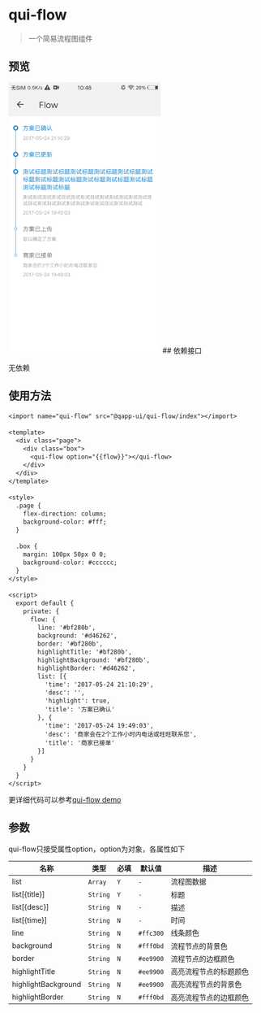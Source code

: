 # qui-flow

> 一个简易流程图组件

## 预览

<img src="./docs/assets/qui-flow.jpg" width="300"/>
## 依赖接口

无依赖

## 使用方法

```ux
<import name="qui-flow" src="@qapp-ui/qui-flow/index"></import>

<template>
  <div class="page">
    <div class="box">
      <qui-flow option="{{flow}}"></qui-flow>
    </div>
  </div>
</template>

<style>
  .page {
    flex-direction: column;
    background-color: #fff;
  }

  .box {
    margin: 100px 50px 0 0;
    background-color: #cccccc;
  }
</style>

<script>
  export default {
    private: {
      flow: {
        line: '#bf280b',
        background: '#d46262',
        border: '#bf280b',
        highlightTitle: '#bf280b',
        highlightBackground: '#bf280b',
        highlightBorder: '#d46262',
        list: [{
          'time': '2017-05-24 21:10:29',
          'desc': '',
          'highlight': true,
          'title': '方案已确认'
        }, {
          'time': '2017-05-24 19:49:03',
          'desc': '商家会在2个工作小时内电话或旺旺联系您',
          'title': '商家已接单'
        }]
      }
    }
  }
</script>

```

更详细代码可以参考[qui-flow demo]()

## 参数

qui-flow只接受属性option，option为对象，各属性如下

| 名称 | 类型 | 必填 | 默认值 | 描述 |
|----------|-----------|--------|-------|-----|
| list | `Array` | `Y` | `-` |流程图数据 |
| list[{title}] | `String` | `Y` | `-` | 标题 |
| list[{desc}] | `String` | `N` | `-` |描述 |
| list[{time}] | `String` | `N` | `-` | 时间 |
| line | `String` | `N` | `#ffc300` | 线条颜色 |
| background | `String` | `N` | `#fff0bd` | 流程节点的背景色 |
| border | `String` | `N` | `#ee9900` | 流程节点的边框颜色 |
| highlightTitle | `String` | `N` | `#ee9900` | 高亮流程节点的标题颜色 |
| highlightBackground | `String` | `N` | `#ee9900` | 高亮流程节点的背景色 |
| highlightBorder| `String` | `N` | `#fff0bd` | 高亮流程节点的边框颜色 |
